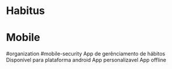 # Habitus
# Mobile 
#organization
#mobile-security
App de gerênciamento de hábitos
Disponível para plataforma android
App personalizavel
App offline